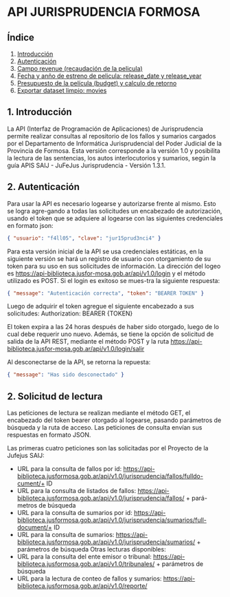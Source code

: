 # API JURISPRUDENCIA FORMOSA

## Índice
1. [Introducción ](#id1)
2. [Autenticación ](#id2)
3. [Campo revenue (recaudación de la pelicula)](#id3)
4. [Fecha y anño de estreno de pelicula: release_date y release_year](#id4)
5. [Presupuesto de la película (budget) y calculo de retorno](#id5)
6. [Exportar dataset limpio: movies](#id6)

## 1. Introducción
La API (Interfaz de Programación de Aplicaciones) de Jurisprudencia permite realizar consultas al repositorio de los fallos y sumarios cargados por el Departamento de Informática Jurisprudencial del Poder Judicial de la Provincia de Formosa. Esta versión corresponde a la versión 1.0 y posibilita la lectura de las sentencias, los autos interlocutorios y sumarios, según la guía APIS SAIJ - JuFeJus Jurisprudencia - Versión 1.3.1.

## 2. Autenticación
Para usar la API es necesario logearse y autorizarse frente al mismo. Esto se logra agre-gando a todas las solicitudes un encabezado de autorización, usando el token que se adquiere al logearse con las siguientes credenciales en formato json:
```json
{ "usuario": "f4ll05", "clave": "jur15prud3nci4" }
```
Para esta versión inicial de la API se usa credenciales estáticas, en la siguiente versión se hará un registro de usuario con otorgamiento de su token para su uso en sus solicitudes de información. La dirección del logeo es https://api-biblioteca.jusfor-mosa.gob.ar/api/v1.0/login y el método utilizado es POST. Si el login es exitoso se mues-tra la siguiente respuesta: 
```json
{ "message": "Autenticación correcta", "token": "BEARER TOKEN" }
```
Luego de adquirir el token agregue el siguiente encabezado a sus solicitudes:
Authorization: BEARER {TOKEN}

El token expira a las 24 horas después de haber sido otorgado, luego de lo cual debe requerir uno nuevo. Además, se tiene la opción de solicitud de salida de la API REST, mediante el método POST y la ruta https://api-biblioteca.jusfor-mosa.gob.ar/api/v1.0/login/salir

Al desconectarse de la API, se retorna la repuesta: 
```json
{ "message": "Has sido desconectado" }
```

## 2. Solicitud de lectura
Las peticiones de lectura se realizan mediante el método GET, el encabezado del token bearer otorgado al logearse, pasando parámetros de búsqueda y la ruta de acceso. Las peticiones de consulta envían sus respuestas en formato JSON.

Las primeras cuatro peticiones son las solicitadas por el Proyecto de la Jufejus SAIJ:
- URL para la consulta de fallos por id: https://api-biblioteca.jusformosa.gob.ar/api/v1.0/jurisprudencia/fallos/fulldo-cument/+ ID
- URL para la consulta de listados de fallos: https://api-biblioteca.jusformosa.gob.ar/api/v1.0/jurisprudencia/fallos/ + pará-metros de búsqueda
- URL para la consulta de sumarios por id: https://api-biblioteca.jusformosa.gob.ar/api/v1.0/jurisprudencia/sumarios/full-document/+ ID
- URL para la consulta de sumarios: https://api-biblioteca.jusformosa.gob.ar/api/v1.0/jurisprudencia/sumarios/ + parámetros de búsqueda
Otras lecturas disponibles:
- URL para la consulta del ente emisor o tribunal: https://api-biblioteca.jusformosa.gob.ar/api/v1.0/tribunales/ + parámetros de búsqueda
- URL para la lectura de conteo de fallos y sumarios: https://api-biblioteca.jusformosa.gob.ar/api/v1.0/reporte/
